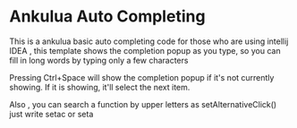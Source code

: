 # Ankulua Auto Completing

This is a ankulua basic auto completing code for those who are using intellij IDEA , this template shows the completion popup as you type, so you can fill in long words by typing only a few characters

Pressing Ctrl+Space will show the completion popup if it's not currently showing. If it is showing, it'll select the next item.

Also , you can search a function by upper letters as setAlternativeClick() just write setac or seta
